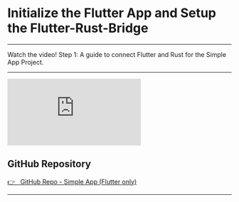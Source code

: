 # Initialize the Flutter App and Setup the Flutter-Rust-Bridge

---

Watch the video! Step 1: A guide to connect Flutter and Rust for the Simple App Project.

---

<iframe 
    class="video"  
    src="https://www.youtube.com/embed/SItAUP65wJk" 
    title="Building a Simple App - Starting the project" 
    frameborder="0" 
    allow="accelerometer; autoplay; clipboard-write; encrypted-media; gyroscope; picture-in-picture; web-share" 
    allowfullscreen>
</iframe>

## GitHub Repository

<a href="https://github.com/iota-for-flutter/simple_app" target="_blank">👉 &nbsp; GitHub Repo - Simple App (Flutter only)</a>

---

